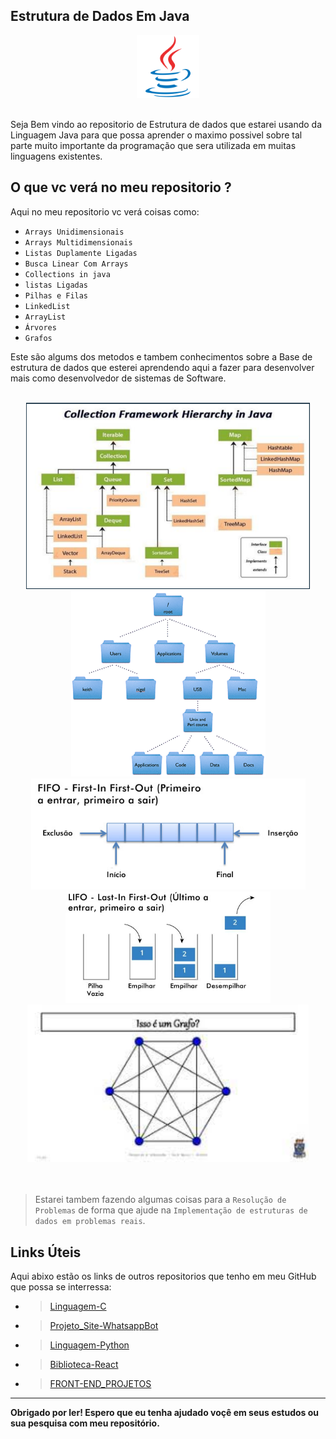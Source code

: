 ## Estrutura de Dados Em Java 

<div align="center" style="display: inline_block">
<img  alt="java" width="100" src="https://raw.githubusercontent.com/devicons/devicon/master/icons/java/java-original.svg">
</div>

<br>

Seja Bem vindo ao repositorio de Estrutura de dados que estarei usando da Linguagem Java para que possa aprender o maximo possivel sobre tal parte muito importante da programação que sera utilizada em muitas linguagens existentes.


## O que vc verá no meu repositorio ?

Aqui no meu repositorio vc verá coisas como: 

- `Arrays Unidimensionais`
- `Arrays Multidimensionais`
- `Listas Duplamente Ligadas`
- `Busca Linear Com Arrays`
- `Collections in java`
- `listas Ligadas`
- `Pilhas e Filas`
- `LinkedList`
- `ArrayList`
- `Árvores`
- `Grafos`

Este são algums dos metodos e tambem conhecimentos sobre a Base de estrutura de dados que esterei aprendendo aqui a fazer para desenvolver mais como desenvolvedor de sistemas de Software.

<br>

<div align="center" style="display: inline_block">
<img  alt="java" width="454" src="image/Colecoes em java.png">
<img  alt="java" width="311" src="image/arvore Estrutura de dados.png">
</div>

<div align="center" style="display: inline_block">
<img  alt="java" width="439" src="image/fila eestrutura de daos.jpg">
<img  alt="java" width="328" src="image/pihla estrutura de dados.jpg">
</div>

<div align="center" style="display: inline_block">
<img  alt="java" width="450" src="image/grafo estrutura de dados.jpg">
</div>

<br>
<br>

> Estarei tambem fazendo algumas coisas para a `Resolução de Problemas`   de forma que ajude na `Implementação de estruturas de dados em problemas reais`.

## Links Úteis

Aqui abixo estão os links de outros repositorios que tenho em meu GitHub que possa se interressa:

- >[Linguagem-C](https://github.com/Igornalves/Linguagem-C)
- >[Projeto_Site-WhatsappBot](https://github.com/Igornalves/Projeto_Site-WhatsappBot)
- >[Linguagem-Python](https://github.com/Igornalves/Linguagem-Python)
- >[Biblioteca-React](https://github.com/Igornalves/Biblioteca-React)
- >[FRONT-END_PROJETOS](https://github.com/Igornalves/FRONT-END_PROJETOS)

---

**Obrigado por ler! Espero que eu tenha ajudado voçê em seus estudos ou sua pesquisa com meu repositório.**